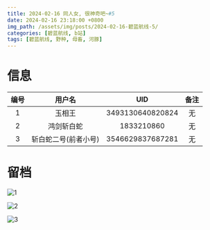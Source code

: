 ```yaml
---
title: 2024-02-16 同人女, 很神奇吧~#5
date: 2024-02-16 23:18:00 +0800
img_path: /assets/img/posts/2024-02-16-碧蓝航线-5/
categories: [碧蓝航线, b站]
tags: [碧蓝航线, 野种, 母畜, 河豚]
---
```


# 信息

| 编号 |        用户名        |       UID        | 备注 |
| :--: | :------------------: | :--------------: | :--: |
|  1   |        玉相王        | 3493130640820824 |  无  |
|  2   |      鸿剑斩白蛇      |    1833210860    |  无  |
|  3   | 斩白蛇二号(前者小号) | 3546629837687281 |  无  |

# 留档

![1](1.jpg)

![2](2.jpg)

![3](3.jpg)


